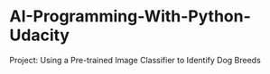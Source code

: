 # AI-Programming-With-Python-Udacity
Project: Using a Pre-trained Image Classifier to Identify Dog Breeds

